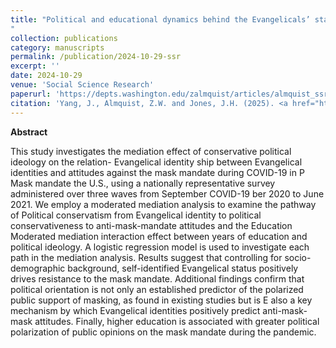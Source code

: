 ```yaml
---
title: "Political and educational dynamics behind the Evangelicals’ stance against mask mandates during COVID-19 in the U.S.
"
collection: publications
category: manuscripts
permalink: /publication/2024-10-29-ssr
excerpt: ''
date: 2024-10-29
venue: 'Social Science Research'
paperurl: 'https://depts.washington.edu/zalmquist/articles/almquist_ssr.pdf'
citation: 'Yang, J., Almquist, Z.W. and Jones, J.H. (2025). <a href="https://www.sciencedirect.com/science/article/pii/S0049089X24001224"> Political and educational dynamics behind the Evangelicals’ stance against mask mandates during COVID-19 in the U.S.</a> <i>Social Science Research</i>, 125.'
---
```


**Abstract**

This study investigates the mediation effect of conservative political ideology on the relation- Evangelical identity
ship between Evangelical identities and attitudes against the mask mandate during COVID-19 in P Mask mandate
the U.S., using a nationally representative survey administered over three waves from September COVID-19
ber 2020 to June 2021. We employ a moderated mediation analysis to examine the pathway of Political conservatism
from Evangelical identity to political conservativeness to anti-mask-mandate attitudes and the Education
Moderated mediation interaction effect between years of education and political ideology. A logistic regression model 
is used to investigate each path in the mediation analysis. Results suggest that controlling for socio-demographic 
background, self-identified Evangelical status positively drives resistance to the mask mandate. Additional findings 
confirm that political orientation is not only an established predictor of the polarized public support of masking, 
as found in existing studies but is E also a key mechanism by which Evangelical identities positively predict anti-mask-mask 
attitudes. Finally, higher education is associated with greater political polarization of public opinions on the 
mask mandate during the pandemic.
